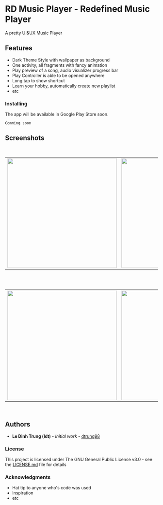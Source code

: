 # RD Music Player - Redefined Music Player
A pretty UI&UX Music Player

## Features
* Dark Theme Style with wallpaper as background
* One activity, all fragments with fancy animation
* Play preview of a song, audio visualizer progress bar
* Play Controller is able to be opened anywhere
* Long tap to show shortcut
* Learn your hobby, automatically create new playlist
* etc

### Installing
The app will be available in Google Play Store soon.
```
Comming soon
```
## Screenshots
</br>
<div align="center">
   <table align="center" border="0" >
  <tr>
    <td>
<img width="360"
src="https://user-images.githubusercontent.com/33343210/54081117-bcb5cb80-4331-11e9-8205-3b124858a52e.png"/>
       <td><img width="360"
src="https://user-images.githubusercontent.com/33343210/54081299-34392a00-4335-11e9-82ef-dcbaea8defdb.png"/>
    </td>
     <td> <img width="360"
src="https://user-images.githubusercontent.com/33343210/54081062-97748d80-4330-11e9-9dcb-7b1eb13149d6.png"/></td>
  </table>
  </div>
</br>
<div align="center">
  <table align="center" border="0" >
  <tr>
    <td> <img width="360"
src="https://user-images.githubusercontent.com/33343210/54081173-dc012880-4332-11e9-982b-08458ad1f4ae.png"/></td>
     <td> <img width="360"
src="https://user-images.githubusercontent.com/33343210/54081100-60eb4280-4331-11e9-98b4-57a9eb22bcdc.png"/></td>
     <td> <img width="360"
src="https://user-images.githubusercontent.com/33343210/57590345-5b8abe00-7555-11e9-99bb-0a00cc66fbca.png"/></td>
  </tr>
</table>
  </div>
</br>

## Authors

* **Le Dinh Trung (ldt)** - *Initial work* - [dtrung98](https://github.com/dtrung98)


### License

This project is licensed under The GNU General Public License v3.0 - see the [LICENSE.md](/LICENSE) file for details

### Acknowledgments

* Hat tip to anyone who's code was used
* Inspiration
* etc

